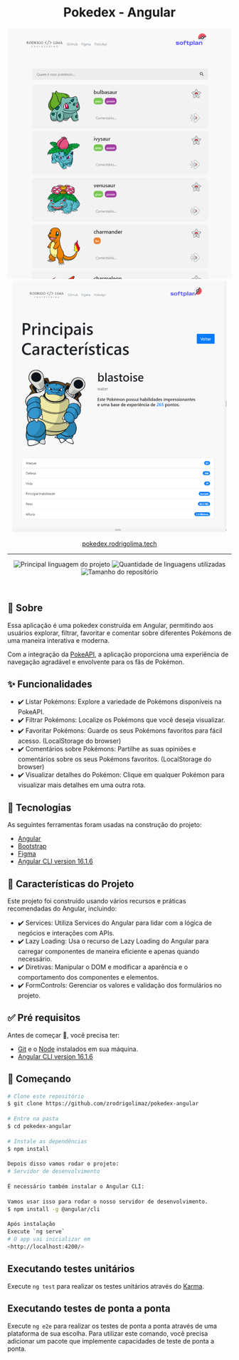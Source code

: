 
<h1 align="center">Pokedex - Angular</h1>

<p float="left">
  <img src='./screenshot.png' style='border-radius: .4rem; width:507px; margin-right: 10px;' />
  <img src='./screenshot2.png' style='border-radius: .4rem; width:483px; margin-left: 10px;' />
</p>
<div align="center" id="top"> 
  <a href="https://pokedex.rodrigolima.tech">pokedex.rodrigolima.tech</a>
</div>
<hr>

<p align="center">
  <img alt="Principal linguagem do projeto" src="https://img.shields.io/github/languages/top/zrodrigolimaz/pokedex-angular?color=56BEB8">

  <img alt="Quantidade de linguagens utilizadas" src="https://img.shields.io/github/languages/count/zrodrigolimaz/pokedex-angular?color=56BEB8">

  <img alt="Tamanho do repositório" src="https://img.shields.io/github/repo-size/zrodrigolimaz/pokedex-angular?color=56BEB8">
  
</p>

<br>

## :dart: Sobre ##

Essa aplicação é uma pokedex construída em Angular, permitindo aos usuários explorar, filtrar, favoritar e comentar sobre diferentes Pokémons de uma maneira interativa e moderna.

Com a integração da [PokeAPI](https://pokeapi.co/docsv2), a aplicação proporciona uma experiência de navegação agradável e envolvente para os fãs de Pokémon.

## :sparkles: Funcionalidades ##

- ✔️ Listar Pokémons: Explore a variedade de Pokémons disponíveis na PokeAPI.
- ✔️ Filtrar Pokémons: Localize os Pokémons que você deseja visualizar.
- ✔️ Favoritar Pokémons: Guarde os seus Pokémons favoritos para fácil acesso. (LocalStorage do browser)
- ✔️ Comentários sobre Pokémons: Partilhe as suas opiniões e comentários sobre os seus Pokémons favoritos. (LocalStorage do browser)
- ✔️ Visualizar detalhes do Pokémon: Clique em qualquer Pokémon para visualizar mais detalhes em uma outra rota.

## :rocket: Tecnologias ##

As seguintes ferramentas foram usadas na construção do projeto:

- [Angular](https://angular.io/)
- [Bootstrap](https://getbootstrap.com/docs/4.6/content/reboot/)
- [Figma](https://www.figma.com/)
- [Angular CLI version 16.1.6](https://github.com/angular/angular-cli)

## 🤠 Características do Projeto ##

Este projeto foi construído usando vários recursos e práticas recomendadas do Angular, incluindo:

- ✔️ Services: Utiliza Services do Angular para lidar com a lógica de negócios e interações com APIs.
- ✔️ Lazy Loading: Usa o recurso de Lazy Loading do Angular para carregar componentes de maneira eficiente e apenas quando necessário.
- ✔️ Diretivas: Manipular o DOM e modificar a aparência e o comportamento dos componentes e elementos.
- ✔️ FormControls: Gerenciar os valores e validação dos formulários no projeto.

## :white_check_mark:  Pré requisitos ##

Antes de começar :checkered_flag:, você precisa ter: 
- [Git](https://git-scm.com) e o [Node](https://nodejs.org/en/)  instalados em sua máquina. 
- [Angular CLI version 16.1.6](https://github.com/angular/angular-cli)

## :checkered_flag: Começando ##

```bash
# Clone este repositório
$ git clone https://github.com/zrodrigolimaz/pokedex-angular

# Entre na pasta
$ cd pokedex-angular

# Instale as dependências
$ npm install

Depois disso vamos rodar o projeto:
# Servidor de desenvolvimento

É necessário também instalar o Angular CLI:

Vamos usar isso para rodar o nosso servidor de desenvolvimento.
$ npm install -g @angular/cli

Após instalação 
Execute `ng serve` 
# O app vai inicializar em
<http://localhost:4200/>
```
## Executando testes unitários

Execute `ng test` para realizar os testes unitários através do [Karma](https://karma-runner.github.io).

## Executando testes de ponta a ponta

Execute `ng e2e` para realizar os testes de ponta a ponta através de uma plataforma de sua escolha. Para utilizar este comando, você precisa adicionar um pacote que implemente capacidades de teste de ponta a ponta.
